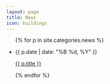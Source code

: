 ```yaml
---
layout: page
title: News
icon: buildings
---
```

<ul class="articles-list">
{% for p in site.categories.news %}
    <li>
        <p class="date">{{ p.date | date: "%B %d, %Y" }}</p><p class="title"><a href="{{ p.url }}">{{ p.title }}</a></p>
   </li>
{% endfor %}
</ul>